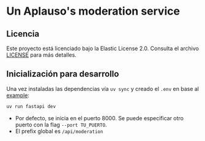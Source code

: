 # Un Aplauso's moderation service

## Licencia

Este proyecto está licenciado bajo la Elastic License 2.0. Consulta el archivo [LICENSE](LICENSE) para más detalles.

## Inicialización para desarrollo

Una vez instaladas las dependencias vía `uv sync` y creado el `.env` en base al [example](.env.example):

```sh
uv run fastapi dev
```

- Por defecto, se inicia en el puerto 8000. Se puede especificar otro puerto con la flag `--port TU_PUERTO`.
- El prefix global es `/api/moderation`
